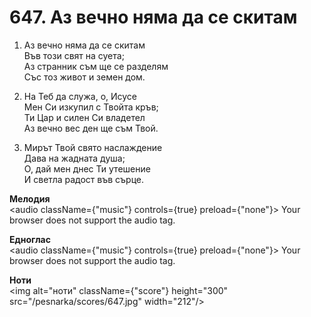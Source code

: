 # 647. Аз вечно няма да се скитам

1. Аз вечно няма да се скитам  
Във този свят на суета;  
Аз странник съм ще се разделям  
Със тоз живот и земен дом.  

2. На Теб да служа, о, Исусе  
Мен Си изкупил с Твойта кръв;  
Ти Цар и силен Си владетел  
Аз вечно вес ден ще съм Твой.  

3. Мирът Твой свято наслаждение  
Дава на жадната душа;  
О, дай мен днес Ти утешение  
И светла радост във сърце.

**Мелодия**  
<audio className={"music"} controls={true} preload={"none"}>
    <source src="/pesnarka/mp3/647.mp3" type="audio/mpeg"/>
    Your browser does not support the audio tag.
</audio>

**Едноглас**  
<audio className={"music"} controls={true} preload={"none"}>
    <source src="/pesnarka/transp/647.mp3" type="audio/mpeg"/>
    Your browser does not support the audio tag.
</audio>

**Ноти**  
<img alt="ноти" className={"score"} height="300" src="/pesnarka/scores/647.jpg" width="212"/>

